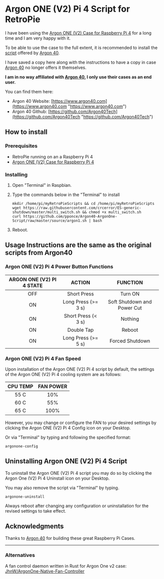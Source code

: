 # Argon ONE (V2) Pi 4 Script for RetroPie

I have been using the [Argon ONE (V2) Case for Raspberry Pi 4](https://www.argon40.com/collections/raspberry-pi-cases "Argon ONE (V2) Case for Raspberry Pi 4") for a long time and I am very happy with it.

To be able to use the case to the full extent, it is recommended to install the [script](https://download.argon40.com/argon1.sh "https://download.argon40.com/argon1.sh") offered by [Argon 40](https://www.argon40.com "https://www.argon40.com").

I have saved a copy here along with the instructions to have a copy in case [Argon 40](https://www.argon40.com "https://www.argon40.com") no longer offers it themselves.

**I am in no way affiliated with [Argon 40](https://www.argon40.com "https://www.argon40.com"), I only use their cases as an end user.**


You can find them here:
* Argon 40 Website: [https://www.argon40.com](https://www.argon40.com "https://www.argon40.com")
* Argon 40 Github: [https://github.com/Argon40Tech](https://github.com/Argon40Tech "https://github.com/Argon40Tech")

## How to install

### Prerequisites

* RetroPie running on an a Raspberry Pi 4
* [Argon ONE (V2) Case for Raspberry Pi 4](https://www.argon40.com/collections/raspberry-pi-cases "Argon ONE (V2) Case for Raspberry Pi 4")

### Installing

1. Open "Terminal" in Raspbian.
2. Type the commands below in the "Terminal" to install

   ```
   mkdir /home/pi/myRetroPieScripts && cd /home/pi/myRetroPieScripts
   wget https://raw.githubusercontent.com/crcerror/ES-generic-shutdown/master/multi_switch.sh && chmod +x multi_switch.sh
   curl https://github.com/pponce/Argon40-ArgonOne-Script/raw/master/source/argon1.sh | bash
   ```

3. Reboot.

## Usage Instructions are the same as the original scripts from Argon40

### Argon ONE (V2) Pi 4 Power Button Functions

ARGON ONE (V2) PI 4 STATE | ACTION | FUNCTION
:------------------: | :----: | :------:
OFF | Short Press | Turn ON
ON | Long Press (>= 3 s) | Soft Shutdown and Power Cut
ON | Short Press (< 3 s) | Nothing
ON | Double Tap | Reboot
ON | Long Press (>= 5 s) | Forced Shutdown

### Argon ONE (V2) Pi 4 Fan Speed
Upon installation of the Argon ONE (V2) Pi 4 script by default, the settings of the Argon ONE (V2) Pi 4 cooling system are as follows:

CPU TEMP | FAN POWER
:------: | :-------:
55 C | 10%
60 C | 55%
65 C | 100%

However, you may change or configure the FAN to your desired settings by clicking the Argon ONE (V2) Pi 4 Config icon on your Desktop.

Or via "Terminal" by typing and following the specified format:

```
argonone-config
```

## Uninstalling Argon ONE (V2) Pi 4 Script

To uninstall the Argon ONE (V2) Pi 4 script you may do so by clicking the Argon One (V2) Pi 4 Uninstall icon on your Desktop.

You may also remove the script via "Terminal" by typing.
```
argonone-uninstall
```

Always reboot after changing any configuration or uninstallation for the revised settings to take effect.

## Acknowledgments

Thanks to [Argon 40](https://www.argon40.com "https://www.argon40.com") for building these great Raspberry Pi Cases.

---

### Alternatives

A fan control daemon written in Rust for Argon One v2 case: [JhnW/ArgonOne-Native-Fan-Controller](https://github.com/JhnW/ArgonOne-Native-Fan-Controller "JhnW/ArgonOne-Native-Fan-Controller")
